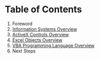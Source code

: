 
# Table of Contents

  1. Foreword
  2. [Information Systems Overview](/notes/information-systems/README.md)
  3. [ActiveX Controls Overview](/notes/activex-controls/README.md)
  4. [Excel Objects Overview](/notes/excel-objects)
  5. [VBA Programming Language Overview](/notes/visual-basic/README.md)
  6. Next Steps
